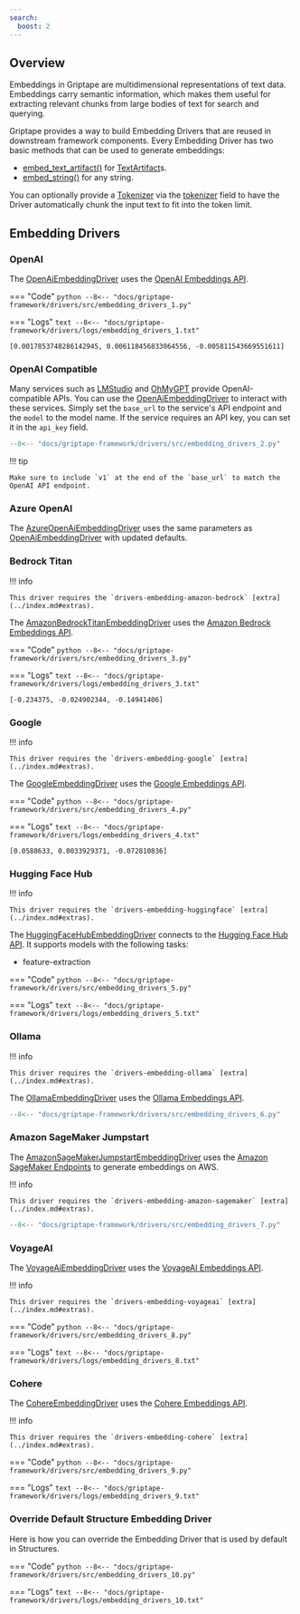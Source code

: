 ```yaml
---
search:
  boost: 2
---
```


## Overview

Embeddings in Griptape are multidimensional representations of text data. Embeddings carry semantic information, which makes them useful for extracting relevant chunks from large bodies of text for search and querying.

Griptape provides a way to build Embedding Drivers that are reused in downstream framework components. Every Embedding Driver has two basic methods that can be used to generate embeddings:

- [embed_text_artifact()](../../reference/griptape/drivers/embedding/base_embedding_driver.md#griptape.drivers.embedding.base_embedding_driver.BaseEmbeddingDriver.embed_text_artifact) for [TextArtifact](../../reference/griptape/artifacts/text_artifact.md)s.
- [embed_string()](../../reference/griptape/drivers/embedding/base_embedding_driver.md#griptape.drivers.embedding.base_embedding_driver.BaseEmbeddingDriver.embed_string) for any string.

You can optionally provide a [Tokenizer](../misc/tokenizers.md) via the [tokenizer](../../reference/griptape/drivers/embedding/base_embedding_driver.md#griptape.drivers.embedding.base_embedding_driver.BaseEmbeddingDriver.tokenizer) field to have the Driver automatically chunk the input text to fit into the token limit.

## Embedding Drivers

### OpenAI

The [OpenAiEmbeddingDriver](../../reference/griptape/drivers/embedding/openai_embedding_driver.md) uses the [OpenAI Embeddings API](https://platform.openai.com/docs/guides/embeddings).

=== "Code"
    ```python
    --8<-- "docs/griptape-framework/drivers/src/embedding_drivers_1.py"
    ```

=== "Logs"
    ```text
    --8<-- "docs/griptape-framework/drivers/logs/embedding_drivers_1.txt"
    ```


```
[0.0017853748286142945, 0.006118456833064556, -0.005811543669551611]
```

### OpenAI Compatible

Many services such as [LMStudio](https://lmstudio.ai/) and [OhMyGPT](https://www.ohmygpt.com/) provide OpenAI-compatible APIs. You can use the [OpenAiEmbeddingDriver](../../reference/griptape/drivers/embedding/openai_embedding_driver.md) to interact with these services.
Simply set the `base_url` to the service's API endpoint and the `model` to the model name. If the service requires an API key, you can set it in the `api_key` field.

```python
--8<-- "docs/griptape-framework/drivers/src/embedding_drivers_2.py"
```

!!! tip

    Make sure to include `v1` at the end of the `base_url` to match the OpenAI API endpoint.

### Azure OpenAI

The [AzureOpenAiEmbeddingDriver](../../reference/griptape/drivers/embedding/azure_openai_embedding_driver.md) uses the same parameters as [OpenAiEmbeddingDriver](../../reference/griptape/drivers/embedding/openai_embedding_driver.md)
with updated defaults.

### Bedrock Titan

!!! info

    This driver requires the `drivers-embedding-amazon-bedrock` [extra](../index.md#extras).

The [AmazonBedrockTitanEmbeddingDriver](../../reference/griptape/drivers/embedding/amazon_bedrock_titan_embedding_driver.md) uses the [Amazon Bedrock Embeddings API](https://docs.aws.amazon.com/bedrock/latest/userguide/embeddings.html).

=== "Code"
    ```python
    --8<-- "docs/griptape-framework/drivers/src/embedding_drivers_3.py"
    ```

=== "Logs"
    ```text
    --8<-- "docs/griptape-framework/drivers/logs/embedding_drivers_3.txt"
    ```


```
[-0.234375, -0.024902344, -0.14941406]
```

### Google

!!! info

    This driver requires the `drivers-embedding-google` [extra](../index.md#extras).

The [GoogleEmbeddingDriver](../../reference/griptape/drivers/embedding/google_embedding_driver.md) uses the [Google Embeddings API](https://ai.google.dev/tutorials/python_quickstart#use_embeddings).

=== "Code"
    ```python
    --8<-- "docs/griptape-framework/drivers/src/embedding_drivers_4.py"
    ```

=== "Logs"
    ```text
    --8<-- "docs/griptape-framework/drivers/logs/embedding_drivers_4.txt"
    ```


```
[0.0588633, 0.0033929371, -0.072810836]
```

### Hugging Face Hub

!!! info

    This driver requires the `drivers-embedding-huggingface` [extra](../index.md#extras).

The [HuggingFaceHubEmbeddingDriver](../../reference/griptape/drivers/embedding/huggingface_hub_embedding_driver.md) connects to the [Hugging Face Hub API](https://huggingface.co/docs/hub/api). It supports models with the following tasks:

- feature-extraction

=== "Code"
    ```python
    --8<-- "docs/griptape-framework/drivers/src/embedding_drivers_5.py"
    ```

=== "Logs"
    ```text
    --8<-- "docs/griptape-framework/drivers/logs/embedding_drivers_5.txt"
    ```


### Ollama

!!! info

    This driver requires the `drivers-embedding-ollama` [extra](../index.md#extras).

The [OllamaEmbeddingDriver](../../reference/griptape/drivers/embedding/ollama_embedding_driver.md) uses the [Ollama Embeddings API](https://ollama.com/blog/embedding-models).

```python
--8<-- "docs/griptape-framework/drivers/src/embedding_drivers_6.py"
```

### Amazon SageMaker Jumpstart

The [AmazonSageMakerJumpstartEmbeddingDriver](../../reference/griptape/drivers/embedding/amazon_sagemaker_jumpstart_embedding_driver.md) uses the [Amazon SageMaker Endpoints](https://docs.aws.amazon.com/sagemaker/latest/dg/realtime-endpoints.html) to generate embeddings on AWS.

!!! info

    This driver requires the `drivers-embedding-amazon-sagemaker` [extra](../index.md#extras).

```python
--8<-- "docs/griptape-framework/drivers/src/embedding_drivers_7.py"
```

### VoyageAI

The [VoyageAiEmbeddingDriver](../../reference/griptape/drivers/embedding/voyageai_embedding_driver.md) uses the [VoyageAI Embeddings API](https://www.voyageai.com/).

!!! info

    This driver requires the `drivers-embedding-voyageai` [extra](../index.md#extras).

=== "Code"
    ```python
    --8<-- "docs/griptape-framework/drivers/src/embedding_drivers_8.py"
    ```

=== "Logs"
    ```text
    --8<-- "docs/griptape-framework/drivers/logs/embedding_drivers_8.txt"
    ```


### Cohere

The [CohereEmbeddingDriver](../../reference/griptape/drivers/embedding/cohere_embedding_driver.md) uses the [Cohere Embeddings API](https://docs.cohere.com/docs/embeddings).

!!! info

    This driver requires the `drivers-embedding-cohere` [extra](../index.md#extras).

=== "Code"
    ```python
    --8<-- "docs/griptape-framework/drivers/src/embedding_drivers_9.py"
    ```

=== "Logs"
    ```text
    --8<-- "docs/griptape-framework/drivers/logs/embedding_drivers_9.txt"
    ```


### Override Default Structure Embedding Driver

Here is how you can override the Embedding Driver that is used by default in Structures.

=== "Code"
    ```python
    --8<-- "docs/griptape-framework/drivers/src/embedding_drivers_10.py"
    ```

=== "Logs"
    ```text
    --8<-- "docs/griptape-framework/drivers/logs/embedding_drivers_10.txt"
    ```

